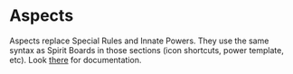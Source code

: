 # Aspects

Aspects replace Special Rules and Innate Powers. They use the same syntax as Spirit Boards in those sections (icon shortcuts, power template, etc). Look [there](https://github.com/resonant-gamedesign/spirit-island-template/blob/master/_docs/board_front.md) for documentation.
